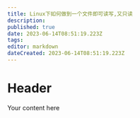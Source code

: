 ```yaml
---
title: Linux下如何做到一个文件即可读写,又只读
description: 
published: true
date: 2023-06-14T08:51:19.223Z
tags: 
editor: markdown
dateCreated: 2023-06-14T08:51:19.223Z
---
```


# Header
Your content here